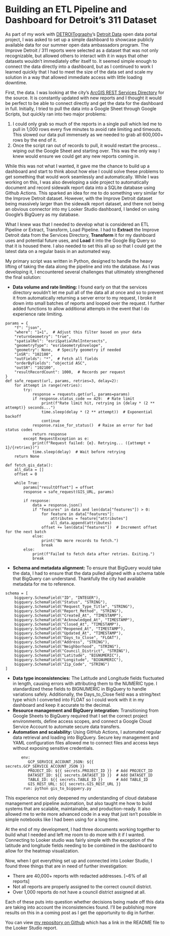 # Building an ETL Pipeline and Dashboard for Detroit’s 311 Dataset

As part of my work with [DETROITography](https://detroitography.com/)’s [Detroit Data](https://detroitdata.org/) open data portal project, I was asked to set up a simple dashboard to showcase publicly available data for our summer open data ambassadors program. The Improve Detroit / 311 reports were selected as a dataset that was not only recognizable, but allowed others to interact with it in ways that other datasets wouldn’t immediately offer itself to. It seemed simple enough to connect the data directly into a dashboard, but as I continued to work I learned quickly that I had to meet the size of the data set and scale my solution in a way that allowed immediate access with little loading downtime. 

First, the data. I was looking at the city’s [ArcGIS REST Services Directory](https://services2.arcgis.com/qvkbeam7Wirps6zC/arcgis/rest/services/Improve_Detroit_Issues_Test/FeatureServer/0) for the source. It is constantly updated with new reports and I thought it would be perfect to be able to connect directly and get the data for the dashboard in full. Initially, I tried to pull the data into a Google Sheet through Google Scripts, but quickly ran into two major problems:
1. I could only grab so much of the reports in a single pull which led me to pull in 1,000 rows every five minutes to avoid rate limiting and timeouts. This slowed our data pull immensely as we needed to grab all 600,000+ rows by the end of it. 
2. Once the script ran out of records to pull, it would restart the process…wiping out the Google Sheet and starting over. This was the only way I knew would ensure we could get any new reports coming in. 

While this was not what I wanted, it gave me the chance to build up a dashboard and start to think about how else I could solve these problems to get something that would work seamlessly and automatically. While I was working on this, I was also developing a side project to automatically document and record sidewalk report data into a SQLite database using Github Actions. This sparked an idea for me to do something very similar for the Improve Detroit dataset. However, with the Improve Detroit dataset being massively larger than the sidewalk report dataset, and there not being an obvious connector into my Looker Studio dashboard, I landed on using Google’s BigQuery as my database. 

What I knew was that I needed to develop what is considered an ETL Pipeline or Extract, Transform, Load Pipeline. I had to **Extract** the Improve Detroit data from the Services Directory, **Transform** it for my dashboard uses and potential future uses, and **Load** it into the Google Big Query so that it is housed there. I also needed to set this all up so that I could get the latest data on a regular basis in an automated way. 

My primary script was written in Python, designed to handle the heavy lifting of taking the data along the pipeline and into the database. As I was developing it, I encountered several challenges that ultimately strengthened the final solution:

- **Data volume and rate limiting:** I found early on that the services directory wouldn’t let me pull all of the data all at once and so to prevent it from automatically returning a server error to my request, I broke it down into small batches of reports and looped over the request. I further added functions to allow additional attempts in the event that I do experience rate limiting. 

```
params = {
    "f": "json",
    "where": "1=1",  # Adjust this filter based on your data
    "returnGeometry": "true",
    "spatialRel": "esriSpatialRelIntersects",
    "geometryType": "esriGeometryEnvelope",
    "geometry": None,  # Specify geometry if needed
    "inSR": "102100",
    "outFields": "*",  # Fetch all fields
    "orderByFields": "objectid ASC",
    "outSR": "102100",
    "resultRecordCount": 1000,  # Records per request
}
def safe_request(url, params, retries=3, delay=2):
    for attempt in range(retries):
        try:
            response = requests.get(url, params=params)
            if response.status_code == 429:  # Rate limit
                print(f"Rate limit hit, retrying in {delay * (2 ** attempt)} seconds...")
                time.sleep(delay * (2 ** attempt))  # Exponential backoff
                continue
            response.raise_for_status()  # Raise an error for bad status codes
            return response
        except RequestException as e:
            print(f"Request failed: {e}. Retrying... ({attempt + 1}/{retries})")
            time.sleep(delay)  # Wait before retrying
    return None

def fetch_gis_data():
    all_data = []
    offset = 0

    while True:
        params["resultOffset"] = offset
        response = safe_request(GIS_URL, params)

        if response:
            data = response.json()
            if "features" in data and len(data["features"]) > 0:
                for feature in data["features"]:
                    attributes = feature["attributes"]
                    all_data.append(attributes)
                offset += len(data["features"])  # Increment offset for the next batch
            else:
                print("No more records to fetch.")
                break
        else:
            print(f"Failed to fetch data after retries. Exiting.")
            break
```

- **Schema and metadata alignment:** To ensure that BigQuery would take the data, I had to ensure that the data pulled aligned with a schema table that BigQuery can understand. Thankfully the city had available metadata for me to reference. 

```
schema = [
    bigquery.SchemaField("ID", "INTEGER"),
    bigquery.SchemaField("Status", "STRING"),
    bigquery.SchemaField("Request_Type_Title", "STRING"),
    bigquery.SchemaField("Report_Method", "STRING"),
    bigquery.SchemaField("Created_At", "TIMESTAMP"),
    bigquery.SchemaField("Acknowledged_At", "TIMESTAMP"),
    bigquery.SchemaField("Closed_At", "TIMESTAMP"),
    bigquery.SchemaField("Reopened_At", "TIMESTAMP"),
    bigquery.SchemaField("Updated_At", "TIMESTAMP"),
    bigquery.SchemaField("Days_to_Close", "FLOAT"),
    bigquery.SchemaField("Address", "STRING"),
    bigquery.SchemaField("Neighborhood", "STRING"),
    bigquery.SchemaField("Council_District", "STRING"),
    bigquery.SchemaField("Latitude", "BIGNUMERIC"),
    bigquery.SchemaField("Longitude", "BIGNUMERIC"),
    bigquery.SchemaField("Zip_Code", "STRING")
]
```

- **Data type inconsistencies:** The Latitude and Longitude fields fluctuated in length, causing errors with attributing them to the NUMERIC type. I standardized these fields to BIGNUMERIC in BigQuery to handle variations safely. Additionally, the Days_to_Close field was a string/text type which I converted into FLOAT so I could work with it in my dashboard and keep it accurate to the decimal. 
- **Resource management and BigQuery integration:** Transitioning from Google Sheets to BigQuery required that I set the correct project environments, define access scopes, and connect a Google Cloud Service Account to automate secure data transfers.
- **Automation and scalability:** Using GitHub Actions, I automated regular data retrieval and loading into BigQuery. Secure key management and YAML configuration files allowed me to connect files and access keys without exposing sensitive credentials.

```
       env:
          GCP_SERVICE_ACCOUNT_JSON: ${{ secrets.GCP_SERVICE_ACCOUNT_JSON }}
          PROJECT_ID: ${{ secrets.PROJECT_ID }}  # Add PROJECT_ID
          DATASET_ID: ${{ secrets.DATASET_ID }}  # Add DATASET_ID
          TABLE_ID: ${{ secrets.TABLE_ID }}      # Add TABLE_ID
          GIS_REST_URL: ${{ secrets.GIS_REST_URL }}
        run: python gis_to_bigquery.py
```

This experience not only deepened my understanding of cloud database management and pipeline automation, but also taught me how to build systems that are scalable, maintainable, and production-ready. It also allowed me to write more advanced code in a way that just isn’t possible in simple notebooks like I had been using for a long time.

At the end of my development, I had three documents working together to build what I needed and left me room to do more with it if I wanted. Connecting to Looker studio was fairly simple with the exception of the latitude and longitude fields needing to be combined in the dashboard to allow for the heatmap visualization. 

Now, when I got everything set up and connected into Looker Studio, I found three things that are in need of further investigation:
- There are 40,000+ reports with redacted addresses. [~6% of all reports] 
- Not all reports are properly assigned to the correct council district.
- Over 1,000 reports do not have a council district assigned at all.

Each of these puts into question whether decisions being made off this data are taking into account the inconsistencies found. I’ll be publishing more results on this in a coming post as I get the opportunity to dig in further. 

You can view [my repository on Github](https://github.com/TedTansley/improve-detroit-issues) which has a link in the README file to the Looker Studio report. 
